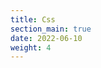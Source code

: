 ```yaml
---
title: Css
section_main: true
date: 2022-06-10
weight: 4
---
```


<script>
    location.href = "css"
</script>